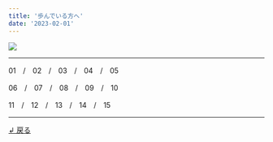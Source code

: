 ```yaml
---
title: '歩んでいる方へ'
date: '2023-02-01'
---
```

![](/images/1.jpg)
***
01　/　02　/　03　/　04　/　05

06　/　07　/　08　/　09　/　10

11　/　12　/　13　/　14　/　15
***
[ ↲ 戻る ](/posts/0)
